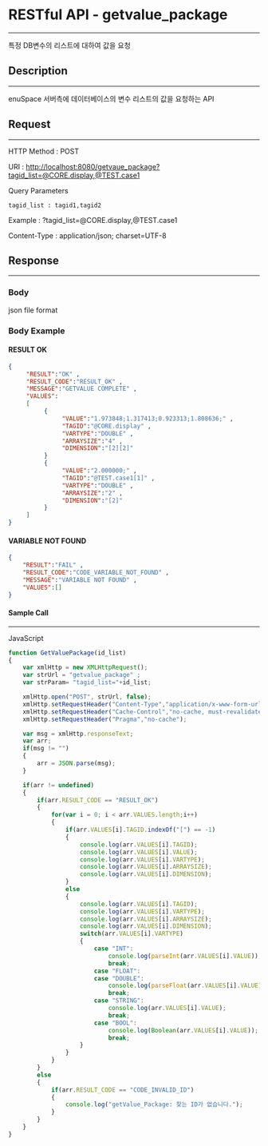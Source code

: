 # **RESTful API - getvalue\_package**

---

특정 DB변수의 리스트에 대하여 값을 요청

## **Description**

---

enuSpace 서버측에 데이터베이스의 변수 리스트의 값을 요청하는 API

## **Request**

---

HTTP Method : POST

URI : [http://localhost:8080/getvaue\_package?tagid\_list=@CORE.display,@TEST.case1](http://localhost:8080/getvaue_package?tagid_list=@CORE.display,@TEST.case1)

Query Parameters

```
tagid_list : tagid1,tagid2
```

Example : ?tagid\_list=@CORE.display,@TEST.case1

Content-Type : application/json; charset=UTF-8

## **Response**

---

### **Body**

json file format

### **Body Example**

#### RESULT OK

```json
{  
     "RESULT":"OK" ,
     "RESULT_CODE":"RESULT_OK" ,
     "MESSAGE":"GETVALUE COMPLETE" ,
     "VALUES":
     [
          {
               "VALUE":"1.973848;1.317413;0.923313;1.808636;" ,
               "TAGID":"@CORE.display" ,
               "VARTYPE":"DOUBLE" ,
               "ARRAYSIZE":"4" ,
               "DIMENSION":"[2][2]"
          }
          {
               "VALUE":"2.000000;" ,
               "TAGID":"@TEST.case1[1]" ,
               "VARTYPE":"DOUBLE" ,
               "ARRAYSIZE":"2" ,
               "DIMENSION":"[2]"
          }
     ]
}
```

#### VARIABLE NOT FOUND

```json
{
    "RESULT":"FAIL" ,
    "RESULT_CODE":"CODE_VARIABLE_NOT_FOUND" ,
    "MESSAGE":"VARIABLE NOT FOUND" ,
    "VALUES":[]
}
```

#### **Sample Call**

---

JavaScript

```js
function GetValuePackage(id_list)
{
    var xmlHttp = new XMLHttpRequest();
    var strUrl = "getvalue_package" ;
    var strParam= "tagid_list="+id_list;

    xmlHttp.open("POST", strUrl, false);
    xmlHttp.setRequestHeader("Content-Type","application/x-www-form-urlencoded;charset=UTF-8");
    xmlHttp.setRequestHeader("Cache-Control","no-cache, must-revalidate");
    xmlHttp.setRequestHeader("Pragma","no-cache");

    var msg = xmlHttp.responseText;
    var arr;
    if(msg != "")
    {
        arr = JSON.parse(msg);
    }

    if(arr != undefined)
    {
        if(arr.RESULT_CODE == "RESULT_OK")
        {
            for(var i = 0; i < arr.VALUES.length;i++)
            {
                if(arr.VALUES[i].TAGID.indexOf("[") == -1)
                {
                    console.log(arr.VALUES[i].TAGID);
                    console.log(arr.VALUES[i].VALUE);
                    console.log(arr.VALUES[i].VARTYPE);
                    console.log(arr.VALUES[i].ARRAYSIZE);
                    console.log(arr.VALUES[i].DIMENSION);
                }
                else
                {
                    console.log(arr.VALUES[i].TAGID);
                    console.log(arr.VALUES[i].VARTYPE);
                    console.log(arr.VALUES[i].ARRAYSIZE);
                    console.log(arr.VALUES[i].DIMENSION);
                    switch(arr.VALUES[i].VARTYPE)
                    {
                        case "INT":
                            console.log(parseInt(arr.VALUES[i].VALUE));
                            break;
                        case "FLOAT":
                        case "DOUBLE":
                            console.log(parseFloat(arr.VALUES[i].VALUE));
                            break;
                        case "STRING":
                            console.log(arr.VALUES[i].VALUE);
                            break;
                        case "BOOL":
                            console.log(Boolean(arr.VALUES[i].VALUE));
                            break;
                    }
                }
            }
        }
        else
        {
            if(arr.RESULT_CODE == "CODE_INVALID_ID")
            {
                console.log("getValue_Package: 찾는 ID가 없습니다.");
            }
        }
    }
}
```



